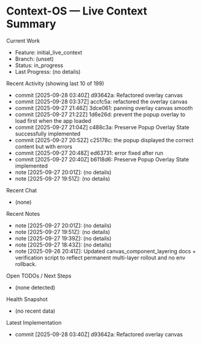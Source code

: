 # Context-OS — Live Context Summary

Current Work
- Feature: initial_live_context
- Branch: (unset)
- Status: in_progress
- Last Progress: (no details)

Recent Activity (showing last 10 of 199)
- commit [2025-09-28 03:40Z] d93642a: Refactored overlay canvas
- commit [2025-09-28 03:37Z] accfc5a: refactored the overlay canvas
- commit [2025-09-27 21:46Z] 3dce061: panning overlay canvas smooth
- commit [2025-09-27 21:22Z] 1d6e26d: prevent the popup overlay to load first when the app loaded
- commit [2025-09-27 21:04Z] c488c3a: Preserve Popup Overlay State successfully implemented
- commit [2025-09-27 20:52Z] c25178c: the popup displayed the correct content but with errors
- commit [2025-09-27 20:48Z] ed63731: error fixed after run
- commit [2025-09-27 20:40Z] b6118d6: Preserve Popup Overlay State implemented
- note [2025-09-27 20:01Z]: (no details)
- note [2025-09-27 19:51Z]: (no details)

Recent Chat
- (none)

Recent Notes
- note [2025-09-27 20:01Z]: (no details)
- note [2025-09-27 19:51Z]: (no details)
- note [2025-09-27 19:39Z]: (no details)
- note [2025-09-27 18:43Z]: (no details)
- note [2025-09-26 20:41Z]: Updated canvas_component_layering docs + verification script to reflect permanent multi-layer rollout and no env rollback.

Open TODOs / Next Steps
- (none detected)

Health Snapshot
- (no recent data)

Latest Implementation
- commit [2025-09-28 03:40Z] d93642a: Refactored overlay canvas
